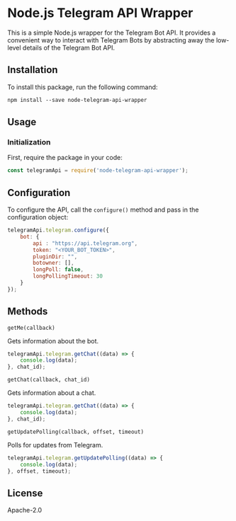 # Node.js Telegram API Wrapper
This is a simple Node.js wrapper for the Telegram Bot API. It provides a convenient way to interact with Telegram Bots by abstracting away the low-level details of the Telegram Bot API.

## Installation
To install this package, run the following command:

```css
npm install --save node-telegram-api-wrapper
```

## Usage

### Initialization
First, require the package in your code:
```javascript
const telegramApi = require('node-telegram-api-wrapper');
```

## Configuration
To configure the API, call the `configure()` method and pass in the configuration object:

```javascript
telegramApi.telegram.configure({
    bot: {
        api : "https://api.telegram.org",
        token: "<YOUR_BOT_TOKEN>",
        pluginDir: "",
        botowner: [],
        longPoll: false,
        longPollingTimeout: 30
    }
});
```

## Methods
`getMe(callback)`

Gets information about the bot.

```javascript
telegramApi.telegram.getChat((data) => {
    console.log(data);
}, chat_id);
```

`getChat(callback, chat_id)`

Gets information about a chat.
```javascript
telegramApi.telegram.getChat((data) => {
    console.log(data);
}, chat_id);
```

`getUpdatePolling(callback, offset, timeout)`

Polls for updates from Telegram.

```javascript
telegramApi.telegram.getUpdatePolling((data) => {
    console.log(data);
}, offset, timeout);
```

## License
Apache-2.0
